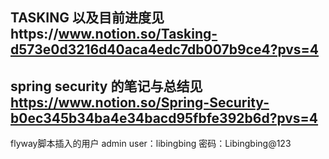 ## TASKING 以及目前进度见https://www.notion.so/Tasking-d573e0d3216d40aca4edc7db007b9ce4?pvs=4

## spring security 的笔记与总结见 https://www.notion.so/Spring-Security-b0ec345b34ba4e34bacd95fbfe392b6d?pvs=4

flyway脚本插入的用户
    admin user：libingbing
    密码：Libingbing@123